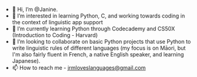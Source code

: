- 👋 Hi, I’m @Janine.
- 👀 I’m interested in learning Python, C, and working towards coding in the context of linguistic app support
- 🌱 I’m currently learning Python through Codecademy and CS50X (Introduction to Coding - Harvard)
- 💞️ I’m looking to collaborate on basic Python projects that use Python to write linguistic rules of different languages 
(my focus is on Māori, but I'm also fairly fluent in French, a native English speaker, and learning Japanese).
- 📫 How to reach me - jrmloveslanguages@gmail.com

<!---
ppe42/ppe42 is a ✨ special ✨ repository because its `README.md` (this file) appears on your GitHub profile.
You can click the Preview link to take a look at your changes.
--->
